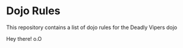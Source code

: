 Dojo Rules
==========

This repository contains a list of dojo rules for the Deadly Vipers dojo

Hey there! o.O

